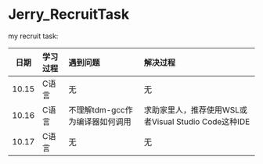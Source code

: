 # Jerry_RecruitTask
my recruit task:

|日期|学习过程|遇到问题|解决过程|
|:---:|:----------------|:----------------|:----------------|
|10.15|C语言|无|无|
|10.16|C语言|不理解tdm-gcc作为编译器如何调用|求助家里人，推荐使用WSL或者Visual Studio Code这种IDE|
|10.17|C语言|无|无|
